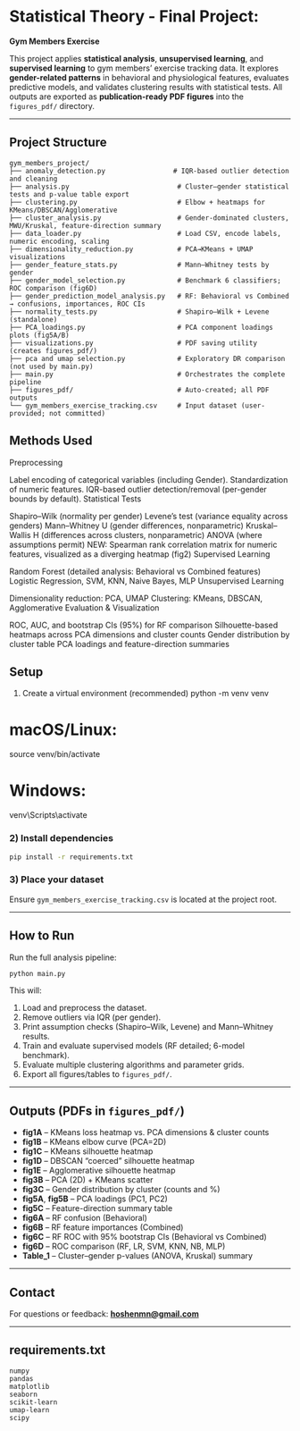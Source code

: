 # Statistical Theory - Final Project:  
**Gym Members Exercise**

This project applies **statistical analysis**, **unsupervised learning**, and **supervised learning** to gym members’ exercise tracking data. It explores **gender-related patterns** in behavioral and physiological features, evaluates predictive models, and validates clustering results with statistical tests. All outputs are exported as **publication-ready PDF figures** into the `figures_pdf/` directory.

---

## Project Structure
```
gym_members_project/
├── anomaly_detection.py                 # IQR-based outlier detection and cleaning
├── analysis.py                           # Cluster–gender statistical tests and p-value table export
├── clustering.py                         # Elbow + heatmaps for KMeans/DBSCAN/Agglomerative
├── cluster_analysis.py                   # Gender-dominated clusters, MWU/Kruskal, feature-direction summary
├── data_loader.py                        # Load CSV, encode labels, numeric encoding, scaling
├── dimensionality_reduction.py           # PCA→KMeans + UMAP visualizations
├── gender_feature_stats.py               # Mann–Whitney tests by gender
├── gender_model_selection.py             # Benchmark 6 classifiers; ROC comparison (fig6D)
├── gender_prediction_model_analysis.py   # RF: Behavioral vs Combined → confusions, importances, ROC CIs
├── normality_tests.py                    # Shapiro–Wilk + Levene (standalone)
├── PCA_loadings.py                       # PCA component loadings plots (fig5A/B)
├── visualizations.py                     # PDF saving utility (creates figures_pdf/)
├── pca and umap selection.py             # Exploratory DR comparison (not used by main.py)
├── main.py                               # Orchestrates the complete pipeline
├── figures_pdf/                          # Auto-created; all PDF outputs
└── gym_members_exercise_tracking.csv     # Input dataset (user-provided; not committed)
```

## Methods Used
Preprocessing

Label encoding of categorical variables (including Gender).
Standardization of numeric features.
IQR-based outlier detection/removal (per-gender bounds by default).
Statistical Tests

Shapiro–Wilk (normality per gender)
Levene’s test (variance equality across genders)
Mann–Whitney U (gender differences, nonparametric)
Kruskal–Wallis H (differences across clusters, nonparametric)
ANOVA (where assumptions permit)
NEW: Spearman rank correlation matrix for numeric features, visualized as a diverging heatmap (fig2)
Supervised Learning

Random Forest (detailed analysis: Behavioral vs Combined features)
Logistic Regression, SVM, KNN, Naive Bayes, MLP
Unsupervised Learning

Dimensionality reduction: PCA, UMAP
Clustering: KMeans, DBSCAN, Agglomerative
Evaluation & Visualization

ROC, AUC, and bootstrap CIs (95%) for RF comparison
Silhouette-based heatmaps across PCA dimensions and cluster counts
Gender distribution by cluster table
PCA loadings and feature-direction summaries

##  Setup
1) Create a virtual environment (recommended)
python -m venv venv
# macOS/Linux:
source venv/bin/activate
# Windows:
venv\Scripts\activate


### 2) **Install dependencies**
```bash
pip install -r requirements.txt
```

### 3) **Place your dataset**
Ensure `gym_members_exercise_tracking.csv` is located at the project root.



---

## How to Run

Run the full analysis pipeline:
```bash
python main.py
```

This will:
1) Load and preprocess the dataset.
2) Remove outliers via IQR (per gender).
3) Print assumption checks (Shapiro–Wilk, Levene) and Mann–Whitney results.
4) Train and evaluate supervised models (RF detailed; 6-model benchmark).
5) Evaluate multiple clustering algorithms and parameter grids.
6) Export all figures/tables to `figures_pdf/`.

---

## Outputs (PDFs in `figures_pdf/`)

- **fig1A** – KMeans loss heatmap vs. PCA dimensions & cluster counts  
- **fig1B** – KMeans elbow curve (PCA=2D)  
- **fig1C** – KMeans silhouette heatmap  
- **fig1D** – DBSCAN “coerced” silhouette heatmap  
- **fig1E** – Agglomerative silhouette heatmap  
- **fig3B** – PCA (2D) + KMeans scatter  
- **fig3C** – Gender distribution by cluster (counts and %)  
- **fig5A**, **fig5B** – PCA loadings (PC1, PC2)  
- **fig5C** – Feature-direction summary table  
- **fig6A** – RF confusion (Behavioral)  
- **fig6B** – RF feature importances (Combined)  
- **fig6C** – RF ROC with 95% bootstrap CIs (Behavioral vs Combined)  
- **fig6D** – ROC comparison (RF, LR, SVM, KNN, NB, MLP)  
- **Table_1** – Cluster–gender p-values (ANOVA, Kruskal) summary

---

## Contact

For questions or feedback: **hoshenmn@gmail.com**

---

## requirements.txt
```
numpy
pandas
matplotlib
seaborn
scikit-learn
umap-learn
scipy
```

